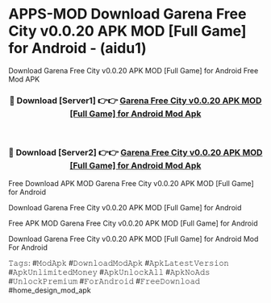 # APPS-MOD Download Garena Free City v0.0.20 APK   MOD [Full Game] for Android - (aidu1)
Download Garena Free City v0.0.20 APK   MOD [Full Game] for Android Free Mod APK

<div align="center">
<h3>🔴 Download [Server1] 👉👉 <a href="https://apk-comot.site?title=Garena_Free_City_v0.0.20_APK___MOD_[Full_Game]_for_Android">Garena Free City v0.0.20 APK   MOD [Full Game] for Android Mod Apk</a></h3><br>

<h3>🔴 Download [Server2] 👉👉 <a href="https://apk-comot.site?title=Garena_Free_City_v0.0.20_APK___MOD_[Full_Game]_for_Android">Garena Free City v0.0.20 APK   MOD [Full Game] for Android Mod Apk</a></h3>
</div>


Free Download APK MOD Garena Free City v0.0.20 APK   MOD [Full Game] for Android

Download Garena Free City v0.0.20 APK   MOD [Full Game] for Android 

Free APK MOD Garena Free City v0.0.20 APK   MOD [Full Game] for Android 

Download Garena Free City v0.0.20 APK   MOD [Full Game] for Android Mod For Android

𝚃𝚊𝚐𝚜: #𝙼𝚘𝚍𝙰𝚙𝚔 #𝙳𝚘𝚠𝚗𝚕𝚘𝚊𝚍𝙼𝚘𝚍𝙰𝚙𝚔 #𝙰𝚙𝚔𝙻𝚊𝚝𝚎𝚜𝚝𝚅𝚎𝚛𝚜𝚒𝚘𝚗 #𝙰𝚙𝚔𝚄𝚗𝚕𝚒𝚖𝚒𝚝𝚎𝚍𝙼𝚘𝚗𝚎𝚢 #𝙰𝚙𝚔𝚄𝚗𝚕𝚘𝚌𝚔𝙰𝚕𝚕 #𝙰𝚙𝚔𝙽𝚘𝙰𝚍𝚜 #𝚄𝚗𝚕𝚘𝚌𝚔𝙿𝚛𝚎𝚖𝚒𝚞𝚖 #𝙵𝚘𝚛𝙰𝚗𝚍𝚛𝚘𝚒𝚍 #𝙵𝚛𝚎𝚎𝙳𝚘𝚠𝚗𝚕𝚘𝚊𝚍 #home_design_mod_apk